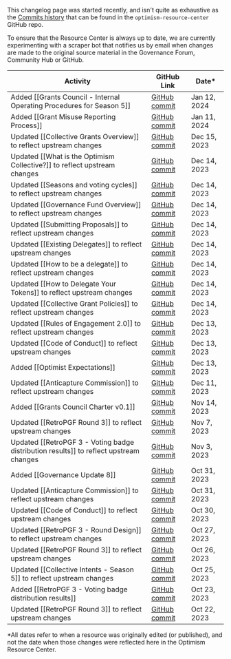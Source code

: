 This changelog page was started recently, and isn't quite as exhaustive as the [Commits history](https://github.com/govguide/optimism-resource-center/commits/main) that can be found in the ``optimism-resource-center`` GitHub repo.

To ensure that the Resource Center is always up to date, we are currently experimenting with a scraper bot that notifies us by email when changes are made to the original source material in the Governance Forum, Community Hub or GitHub.
<br>

| Activity | GitHub Link | Date* |
| ---- | ---- | ---- |
| Added [[Grants Council - Internal Operating Procedures for Season 5]] | [GitHub commit](https://github.com/govguide/optimism-resource-center/commit/b5a82c321cb9a0d38fbd4e57250d2a7fcf962c1d) | Jan 12, 2024 |
| Added [[Grant Misuse Reporting Process]] | [GitHub commit](https://github.com/govguide/optimism-resource-center/commit/f35d8a6ee240b3ae02e965bd807a79c1ccbb1e0f) | Jan 11, 2024 |
| Updated [[Collective Grants Overview]] to reflect upstream changes | [GitHub commit](https://github.com/govguide/optimism-resource-center/commit/6ce86e105e484c559990990e7e58132dd6f2b708) | Dec 15, 2023 |
| Updated [[What is the Optimism Collective?]] to reflect upstream changes | [GitHub commit](https://github.com/govguide/optimism-resource-center/commit/b828592cdfb6f4755b7ab3bc6ca262d87458f754) | Dec 14, 2023 |
| Updated [[Seasons and voting cycles]] to reflect upstream changes | [GitHub commit](https://github.com/govguide/optimism-resource-center/commit/35a69495d2059865f359c82a1440def94a98ecff) | Dec 14, 2023 |
| Updated [[Governance Fund Overview]] to reflect upstream changes | [GitHub commit](https://github.com/govguide/optimism-resource-center/commit/5834e4ccec702e58428d5a14090cd968c1ddbe15) | Dec 14, 2023 |
| Updated [[Submitting Proposals]] to reflect upstream changes | [GitHub commit](https://github.com/govguide/optimism-resource-center/commit/b462460ee0157d33f67fd80f9e138d0a16098158) | Dec 14, 2023 |
| Updated [[Existing Delegates]] to reflect upstream changes | [GitHub commit](https://github.com/govguide/optimism-resource-center/commit/51a40e2221d93c6cc4439f7be8e2191832bbbe61) | Dec 14, 2023 |
| Updated [[How to be a delegate]] to reflect upstream changes | [GitHub commit](https://github.com/govguide/optimism-resource-center/commit/a5cb572e03e1fd3d88fb663e113df0a5dc2c972f) | Dec 14, 2023 |
| Updated [[How to Delegate Your Tokens]] to reflect upstream changes | [GitHub commit](https://github.com/govguide/optimism-resource-center/commit/d3f8eb381280143a5701562ea3e9863694a5812c) | Dec 14, 2023 |
| Updated [[Collective Grant Policies]] to reflect upstream changes | [GitHub commit](https://github.com/govguide/optimism-resource-center/commit/58910a0b1e30f064b0f553ba70db217323a705c3) | Dec 14, 2023 |
| Updated [[Rules of Engagement 2.0]] to reflect upstream changes | [GitHub commit](https://github.com/govguide/optimism-resource-center/commit/40b72ef166e8b98420f5d80e3fe1744e19fc289b) | Dec 13, 2023 |
| Updated [[Code of Conduct]] to reflect upstream changes | [GitHub commit](https://github.com/govguide/optimism-resource-center/commit/9f57358c3eae6e1f4cbf3e75ed35f86e0278a24c) | Dec 13, 2023 |
| Added [[Optimist Expectations]] | [GitHub commit](https://github.com/govguide/optimism-resource-center/commit/948449e843d7d2c59c23ab25bdea019fac73f418) | Dec 13, 2023 |
| Updated [[Anticapture Commission]] to reflect upstream changes | [GitHub commit](https://github.com/govguide/optimism-resource-center/commit/14928c46d9fd4baee6a2cfe504f9eff0d67f6229) | Dec 11, 2023 |
| Added [[Grants Council Charter v0.1]] | [GitHub commit](https://github.com/govguide/optimism-resource-center/commit/7131392a17345e916e1cd897e6d22324bb4853ce#diff-c2f514c037f9e6f7cc6a3eeef00525cd3e68b7c5e4ba9b2691f7fc2f467c949e) | Nov 14, 2023 |
| Updated [[RetroPGF Round 3]] to reflect upstream changes | [GitHub commit](https://github.com/govguide/optimism-resource-center/commit/e57d2dc6058ce4c2b8e26a413d7027e054b649e0) | Nov 7, 2023 |
| Updated [[RetroPGF 3 - Voting badge distribution results]] to reflect upstream changes | [GitHub commit](https://github.com/govguide/optimism-resource-center/commit/c1448bd7f74b7a81bcd8bee63766f1d7eb86315c) | Nov 3, 2023 |
| Added [[Governance Update 8]] | [GitHub commit](https://github.com/govguide/optimism-resource-center/commit/f27705444f5efd37a423bbc50a6436a899b7e44c) | Oct 31, 2023 |
| Updated [[Anticapture Commission]] to reflect upstream changes | [GitHub commit](https://github.com/govguide/optimism-resource-center/commit/a57d70be9d0e4ab6d9b0ef6ec6660479aa725018) | Oct 31, 2023 |
| Updated [[Code of Conduct]] to reflect upstream changes | [GitHub commit](https://github.com/govguide/optimism-resource-center/commit/709d542f168d288232b52827cce356f57c793952) | Oct 30, 2023 |
| Updated [[RetroPGF 3 - Round Design]] to reflect upstream changes | [GitHub commit](https://github.com/govguide/optimism-resource-center/commit/d8154b5362f7e758be7e9c202e5e7218689214e6) | Oct 27, 2023 |
| Updated [[RetroPGF Round 3]] to reflect upstream changes | [GitHub commit](https://github.com/govguide/optimism-resource-center/commit/96b555feba6130a425f4603fa252eabc97ada1d8) | Oct 26, 2023 |
| Updated [[Collective Intents - Season 5]] to reflect upstream changes | [GitHub commit](https://github.com/govguide/optimism-resource-center/commit/3f2cc33db79ace43e2766b85c6456cab1b505c52) | Oct 25, 2023 |
| Added [[RetroPGF 3 - Voting badge distribution results]] | [GitHub commit](https://github.com/govguide/optimism-resource-center/commit/44aa8fdb836883f41b7ea87aa84c8853bd482381) | Oct 23, 2023 |
| Updated [[RetroPGF Round 3]] to reflect upstream changes | [GitHub commit](https://github.com/govguide/optimism-resource-center/commit/44aa8fdb836883f41b7ea87aa84c8853bd482381#diff-4d5215284e18b1eab07b06ca6b7c2ae8b4d75a6f4b936b99f053402566a9c8aa) | Oct 22, 2023 |

*All dates refer to when a resource was originally edited (or published), and not the date when those changes were reflected here in the Optimism Resource Center.